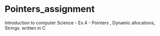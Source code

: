 # Pointers_assignment
Introduction to computer Science - Ex.4 - Pointers , Dynamic allocations, Strings. written in C 
